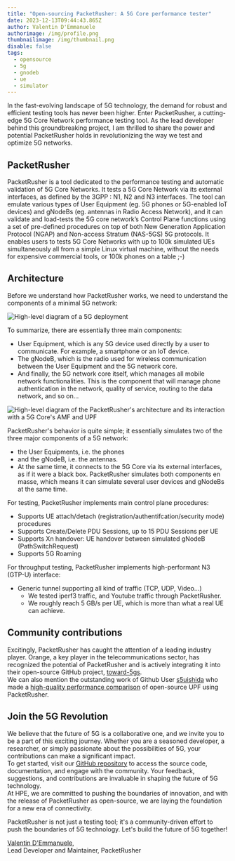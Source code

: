 ```yaml
---
title: "Open-sourcing PacketRusher: A 5G Core performance tester"
date: 2023-12-13T09:44:43.865Z
author: Valentin D'Emmanuele
authorimage: /img/profile.png
thumbnailimage: /img/thumbnail.png
disable: false
tags:
  - opensource
  - 5g
  - gnodeb
  - ue
  - simulator
---
```

In the fast-evolving landscape of 5G technology, the demand for robust and efficient testing tools has never been higher. Enter PacketRusher, a cutting-edge 5G Core Network performance testing tool. As the lead developer behind this groundbreaking project, I am thrilled to share the power and potential PacketRusher holds in revolutionizing the way we test and optimize 5G networks.

## PacketRusher

PacketRusher is a tool dedicated to the performance testing and automatic validation of 5G Core Networks. It tests a 5G Core Network via its external interfaces, as defined by the 3GPP : N1, N2 and N3 interfaces. The tool can emulate various types of User Equipment (eg. 5G phones or 5G-enabled IoT devices) and gNodeBs (eg. antennas in Radio Access Network), and it can validate and load-tests the 5G core network’s Control Plane functions using a set of pre-defined procedures on top of both New Generation Application Protocol (NGAP) and Non-access Stratum (NAS-5GS) 5G protocols. It enables users to tests 5G Core Networks with up to 100k simulated UEs simultaneously all from a simple Linux virtual machine, without the needs for expensive commercial tools, or 100k phones on a table ;-)

## Architecture
Before we understand how PacketRusher works, we need to understand the components of a minimal 5G network:

![High-level diagram of a 5G deployment](/img/high-level-diagram-of-a-5g-deployment.png "High-level diagram of a 5G deployment")

To summarize, there are essentially three main components:
- User Equipment, which is any 5G device used directly by a user to communicate. For example, a smartphone or an IoT device.
- The gNodeB, which is the radio used for wireless communication between the User Equipment and the 5G network core.
- And finally, the 5G network core itself, which manages all mobile network functionalities. This is the component that will manage phone authentication in the network, quality of service, routing to the data network, and so on...


![﻿High-level diagram of the PacketRusher's architecture and its interaction with a 5G Core's AMF and UPF](/img/packetrusher-architecture.png "﻿High-level diagram of the PacketRusher's architecture and its interaction with a 5G Core's AMF and UPF")

PacketRusher's behavior is quite simple; it essentially simulates two of the three major components of a 5G network: 
- the User Equipments, i.e. the phones
- and the gNodeB, i.e. the antennas.
- At the same time, it connects to the 5G Core via its external interfaces, as if it were a black box.
PacketRusher simulates both components en masse, which means it can simulate several user devices and gNodeBs at the same time.

For testing, PacketRusher implements main control plane procedures:
  * Supports UE attach/detach (registration/authentifcation/security mode) procedures
  * Supports Create/Delete PDU Sessions,  up to 15 PDU Sessions per UE
  * Supports Xn handover: UE handover between simulated gNodeB (PathSwitchRequest)
  * Supports 5G Roaming

For throughput testing, PacketRusher implements high-performant N3 (GTP-U) interface:
  * Generic tunnel supporting all kind of traffic (TCP, UDP, Video…)
    * We tested iperf3 traffic, and Youtube traffic through PacketRusher.
    * We roughly reach 5 GB/s per UE, which is more than what a real UE can achieve.


## Community contributions

Excitingly, PacketRusher has caught the attention of a leading industry player. Orange, a key player in the telecommunications sector, has recognized the potential of PacketRusher and is actively integrating it into their open-source GitHub project, [toward-5gs](https://github.com/Orange-OpenSource/towards5gs-helm).\
We can also mention the outstanding work of Github User [s5uishida](https://github.com/s5uishida) who made a [high-quality performance comparison](https://github.com/s5uishida/simple_measurement_of_upf_performance) of open-source UPF using PacketRusher.


## Join the 5G Revolution

We believe that the future of 5G is a collaborative one, and we invite you to be a part of this exciting journey. Whether you are a seasoned developer, a researcher, or simply passionate about the possibilities of 5G, your contributions can make a significant impact.\
To get started, visit our [GitHub repository](https://github.com/HewlettPackard/PacketRusher) to access the source code, documentation, and engage with the community. Your feedback, suggestions, and contributions are invaluable in shaping the future of 5G technology.\
At HPE, we are committed to pushing the boundaries of innovation, and with the release of PacketRusher as open-source, we are laying the foundation for a new era of connectivity.   

PacketRusher is not just a testing tool; it's a community-driven effort to push the boundaries of 5G technology. Let's build the future of 5G together!

[V﻿alentin D'Emmanuele](https://www.linkedin.com/in/valentin-d-emmanuele/),\
Lead Developer and Maintainer, PacketRusher